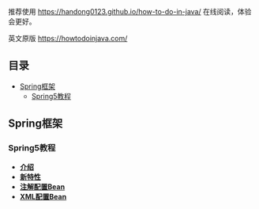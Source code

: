 推荐使用 https://handong0123.github.io/how-to-do-in-java/ 在线阅读，体验会更好。



英文原版 https://howtodoinjava.com/



## 目录

- [Spring框架](#Spring框架)
    - [Spring5教程](#Spring5教程)



## Spring框架

### Spring5教程

* **[介绍](docs/SpringFramework/Spring5/Introduction.md)**
* **[新特性](docs/SpringFramework/Spring5/NewFeatures.md)**
* **[注解配置Bean](docs/SpringFramework/Spring5/BeanJavaConfig.md)**
* **[XML配置Bean](docs/SpringFramework/Spring5/BeanXMLConfig.md)**